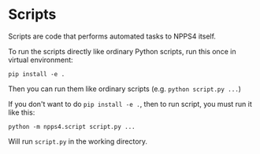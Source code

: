 Scripts
=====

Scripts are code that performs automated tasks to NPPS4 itself.

To run the scripts directly like ordinary Python scripts, run this once in virtual environment:
```
pip install -e .
```

Then you can run them like ordinary scripts (e.g. `python script.py ...`)

If you don't want to do `pip install -e .`, then to run script, you must run it like this:
```
python -m npps4.script script.py ...
```

Will run `script.py` in the working directory.

